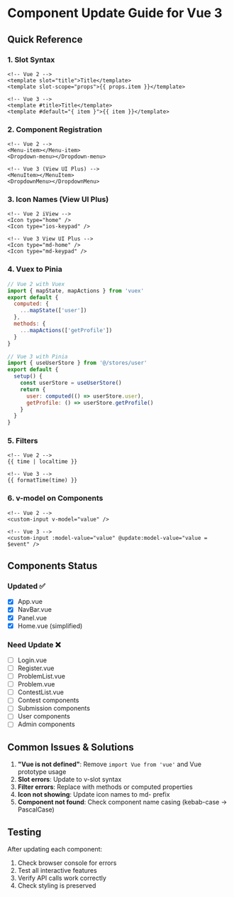 # Component Update Guide for Vue 3

## Quick Reference

### 1. Slot Syntax
```vue
<!-- Vue 2 -->
<template slot="title">Title</template>
<template slot-scope="props">{{ props.item }}</template>

<!-- Vue 3 -->
<template #title>Title</template>
<template #default="{ item }">{{ item }}</template>
```

### 2. Component Registration
```vue
<!-- Vue 2 -->
<Menu-item></Menu-item>
<Dropdown-menu></Dropdown-menu>

<!-- Vue 3 (View UI Plus) -->
<MenuItem></MenuItem>
<DropdownMenu></DropdownMenu>
```

### 3. Icon Names (View UI Plus)
```vue
<!-- Vue 2 iView -->
<Icon type="home" />
<Icon type="ios-keypad" />

<!-- Vue 3 View UI Plus -->
<Icon type="md-home" />
<Icon type="md-keypad" />
```

### 4. Vuex to Pinia
```javascript
// Vue 2 with Vuex
import { mapState, mapActions } from 'vuex'
export default {
  computed: {
    ...mapState(['user'])
  },
  methods: {
    ...mapActions(['getProfile'])
  }
}

// Vue 3 with Pinia
import { useUserStore } from '@/stores/user'
export default {
  setup() {
    const userStore = useUserStore()
    return {
      user: computed(() => userStore.user),
      getProfile: () => userStore.getProfile()
    }
  }
}
```

### 5. Filters
```vue
<!-- Vue 2 -->
{{ time | localtime }}

<!-- Vue 3 -->
{{ formatTime(time) }}
```

### 6. v-model on Components
```vue
<!-- Vue 2 -->
<custom-input v-model="value" />

<!-- Vue 3 -->
<custom-input :model-value="value" @update:model-value="value = $event" />
```

## Components Status

### Updated ✅
- [x] App.vue
- [x] NavBar.vue
- [x] Panel.vue
- [x] Home.vue (simplified)

### Need Update ❌
- [ ] Login.vue
- [ ] Register.vue
- [ ] ProblemList.vue
- [ ] Problem.vue
- [ ] ContestList.vue
- [ ] Contest components
- [ ] Submission components
- [ ] User components
- [ ] Admin components

## Common Issues & Solutions

1. **"Vue is not defined"**: Remove `import Vue from 'vue'` and Vue prototype usage
2. **Slot errors**: Update to v-slot syntax
3. **Filter errors**: Replace with methods or computed properties
4. **Icon not showing**: Update icon names to md- prefix
5. **Component not found**: Check component name casing (kebab-case → PascalCase)

## Testing

After updating each component:
1. Check browser console for errors
2. Test all interactive features
3. Verify API calls work correctly
4. Check styling is preserved